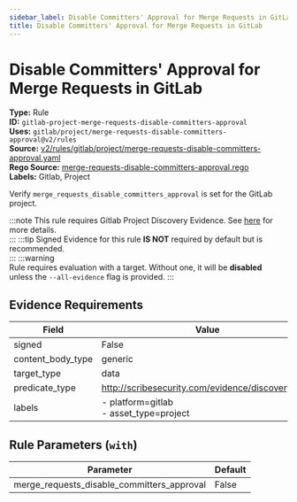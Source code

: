 ```yaml
---
sidebar_label: Disable Committers' Approval for Merge Requests in GitLab
title: Disable Committers' Approval for Merge Requests in GitLab
---  
```

# Disable Committers' Approval for Merge Requests in GitLab  
**Type:** Rule  
**ID:** `gitlab-project-merge-requests-disable-committers-approval`  
**Uses:** `gitlab/project/merge-requests-disable-committers-approval@v2/rules`  
**Source:** [v2/rules/gitlab/project/merge-requests-disable-committers-approval.yaml](https://github.com/scribe-public/sample-policies/blob/main/v2/rules/gitlab/project/merge-requests-disable-committers-approval.yaml)  
**Rego Source:** [merge-requests-disable-committers-approval.rego](https://github.com/scribe-public/sample-policies/blob/main/v2/rules/gitlab/project/merge-requests-disable-committers-approval.rego)  
**Labels:** Gitlab, Project  

Verify `merge_requests_disable_committers_approval` is set for the GitLab project.

:::note 
This rule requires Gitlab Project Discovery Evidence. See [here](https://scribe-security.netlify.app/docs/platforms/discover#gitlab-discovery) for more details.  
::: 
:::tip 
Signed Evidence for this rule **IS NOT** required by default but is recommended.  
::: 
:::warning  
Rule requires evaluation with a target. Without one, it will be **disabled** unless the `--all-evidence` flag is provided.
::: 

## Evidence Requirements  
| Field | Value |
|-------|-------|
| signed | False |
| content_body_type | generic |
| target_type | data |
| predicate_type | http://scribesecurity.com/evidence/discovery/v0.1 |
| labels | - platform=gitlab<br/>- asset_type=project |

## Rule Parameters (`with`)  
| Parameter | Default |
|-----------|---------|
| merge_requests_disable_committers_approval | False |

